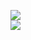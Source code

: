 [![](https://img.shields.io/badge/Made%20With-Github%20Spray-lightgrey.svg?style=for-the-badge&logo=github)](https://github.com/Annihil/github-spray#13656)  
[![](https://i.imgur.com/2DrTn0Z.gif)](https://github.com/Annihil/github-spray)